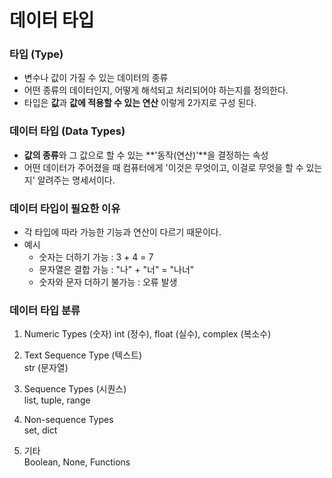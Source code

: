 # 데이터 타입
### 타입 (Type)  
- 변수나 값이 가질 수 있는 데이터의 종류  
- 어떤 종류의 데이터인지, 어떻게 해석되고 처리되어야 하는지를 정의한다.  
- 타입은 **값**과 **값에 적용할 수 있는 연산** 이렇게 2가지로 구성 된다.  
  
### 데이터 타입 (Data Types)  
- **값의 종류**와 그 값으로 할 수 있는 **'동작(연산)'**을 결정하는 속성  
- 어떤 데이터가 주어졌을 때 컴퓨터에게 '이것은 무엇이고, 이걸로 무엇을 할 수 있는지' 알려주는 명세서이다.  
  
### 데이터 타입이 필요한 이유  
- 각 타입에 따라 가능한 기능과 연산이 다르기 때문이다.  
- 예시  
    - 숫자는 더하기 가능 : 3 + 4 = 7  
    - 문자열은 결합 가능 : "나" + "너" = "나너"  
    - 숫자와 문자 더하기 불가능 : 오류 발생  
  
### 데이터 타입 분류  
1. Numeric Types (숫자)
    int (정수), float (실수), complex (복소수)  
  
2. Text Sequence Type (텍스트)  
    str (문자열)  
  
3. Sequence Types (시퀀스)  
    list, tuple, range  
  
4. Non-sequence Types  
    set, dict  
  
5. 기타  
    Boolean, None, Functions